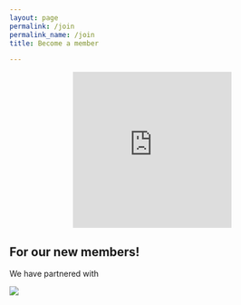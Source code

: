 ```yaml
---
layout: page
permalink: /join
permalink_name: /join
title: Become a member

---  
```

<p align=center> 
  
<iframe src="https://www.facebook.com/plugins/group.php?href=https%3A%2F%2Fwww.facebook.com%2Fgroups%2F255898304752976&width=280&show_metadata=false&appId=1101130734147933&height=275" width="280" height="275" style="border:none;overflow:hidden" scrolling="no" frameborder="0" allowfullscreen="true" allow="autoplay; clipboard-write; encrypted-media; picture-in-picture; web-share"></iframe> 
 
  
<h2>For our new members!</h2>

We have partnered with 

<img src="https://user-images.githubusercontent.com/91146114/188928763-697aa442-8c8b-4887-a1e8-9c20d965e7ee.png"/>
  
</p>



